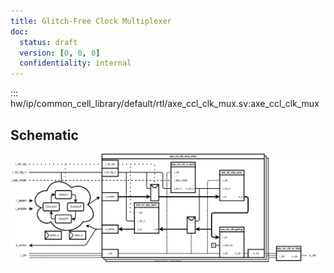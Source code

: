 ```yaml
---
title: Glitch-Free Clock Multiplexer
doc:
  status: draft
  version: [0, 0, 0]
  confidentiality: internal
---
```


::: hw/ip/common_cell_library/default/rtl/axe_ccl_clk_mux.sv:axe_ccl_clk_mux


## Schematic

![Functional Schematic: Glich Free Clock Multiplexer](./figures/axe_ccl_clk_mux.drawio.svg)
